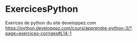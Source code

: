 # ExercicesPython
Exerices de python du site developpez.com
https://python.developpez.com/cours/apprendre-python-3/?page=exercices-corriges#L14-1